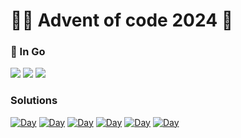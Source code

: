 # 🎅🏻 Advent of code 2024 🎄

### 🥏 In Go

![](https://img.shields.io/badge/day%20📅-7-blue)
![](https://img.shields.io/badge/stars%20⭐-11-yellow)
![](https://img.shields.io/badge/days%20completed-5-red)

### Solutions

[![Day](https://badgen.net/badge/01/%E2%98%85%E2%98%85/green)](day1/)
[![Day](https://badgen.net/badge/02/%E2%98%85%E2%98%85/green)](day2/)
[![Day](https://badgen.net/badge/03/%E2%98%85%E2%98%85/green)](day3/)
[![Day](https://badgen.net/badge/04/%E2%98%85%E2%98%85/green)](day4/)
[![Day](https://badgen.net/badge/05/%E2%98%85%E2%98%85/green)](day5/)
[![Day](https://badgen.net/badge/06/%E2%98%85/green)](day6/)
